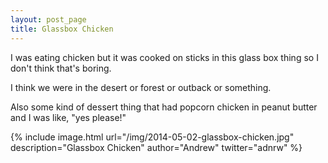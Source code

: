 ```yaml
---
layout: post_page
title: Glassbox Chicken
---
```


I was eating chicken but it was cooked on sticks in this glass box thing so I don't think that's boring.

I think we were in the desert or forest or outback or something.

Also some kind of dessert thing that had popcorn chicken in peanut butter and I was like, "yes please!"

{% include image.html url="/img/2014-05-02-glassbox-chicken.jpg" description="Glassbox Chicken" author="Andrew" twitter="adnrw" %}